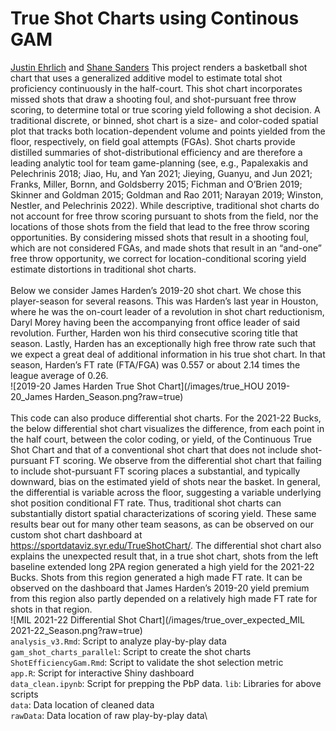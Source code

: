 # True Shot Charts using Continous GAM 
[Justin Ehrlich](https://falk.syr.edu/people/ehrlich-justin/) and [Shane Sanders](https://falk.syr.edu/people/sandersshane/)
This project renders a basketball shot chart that uses a generalized additive model to estimate total shot proficiency continuously in the half-court. This shot chart incorporates missed shots that draw a shooting foul, and shot-pursuant free throw scoring, to determine total or true scoring yield following a shot decision. A traditional discrete, or binned, shot chart is a size- and color-coded spatial plot that tracks both location-dependent volume and points yielded from the floor, respectively, on field goal attempts (FGAs). Shot charts provide distilled summaries of shot-distributional efficiency and are therefore a leading analytic tool for team game-planning (see, e.g., Papalexakis and Pelechrinis 2018; Jiao, Hu, and Yan 2021; Jieying, Guanyu, and Jun 2021; Franks, Miller, Bornn, and Goldsberry 2015; Fichman and O’Brien 2019; Skinner and Goldman 2015; Goldman and Rao 2011; Narayan 2019; Winston, Nestler, and Pelechrinis 2022). While descriptive, traditional shot charts do not account for free throw scoring pursuant to shots from the field, nor the locations of those shots from the field that lead to the free throw scoring opportunities. By considering missed shots that result in a shooting foul, which are not considered FGAs, and made shots that result in an “and-one” free throw opportunity, we correct for location-conditional scoring yield estimate distortions in traditional shot charts.\
\
Below we consider James Harden’s 2019-20 shot chart. We chose this player-season for several reasons. This was Harden’s last year in Houston, where he was the on-court leader of a revolution in shot chart reductionism, Daryl Morey having been the accompanying front office leader of said revolution. Further, Harden won his third consecutive scoring title that season. Lastly, Harden has an exceptionally high free throw rate such that we expect a great deal of additional information in his true shot chart. In that season, Harden’s FT rate (FTA/FGA) was 0.557 or about 2.14 times the league average of 0.26. \
![2019-20 James Harden True Shot Chart](/images/true_HOU 2019-20_James Harden_Season.png?raw=true)\
\
This code can also produce differential shot charts. For the 2021-22 Bucks, the below differential shot chart visualizes the difference, from each point in the half court, between the color coding, or yield, of the Continuous True Shot Chart and that of a conventional shot chart that does not include shot-pursuant FT scoring. We observe from the differential shot chart that failing to include shot-pursuant FT scoring places a substantial, and typically downward, bias on the estimated yield of shots near the basket. In general, the differential is variable across the floor, suggesting a variable underlying shot position conditional FT rate. Thus, traditional shot charts can substantially distort spatial characterizations of scoring yield. These same results bear out for many other team seasons, as can be observed on our custom shot chart dashboard at https://sportdataviz.syr.edu/TrueShotChart/. The differential shot chart also explains the unexpected result that, in a true shot chart, shots from the left baseline extended long 2PA region generated a high yield for the 2021-22 Bucks. Shots from this region generated a high made FT rate. It can be observed on the dashboard that James Harden’s 2019-20 yield premium from this region also partly depended on a relatively high made FT rate for shots in that region.\
![MIL 2021-22 Differential Shot Chart](/images/true_over_expected_MIL 2021-22_Season.png?raw=true)\
`analysis_v3.Rmd`: Script to analyze play-by-play data\
`gam_shot_charts_parallel`: Script to create the shot charts\
`ShotEfficiencyGam.Rmd`: Script to validate the shot selection metric\
`app.R`: Script for interactive Shiny dashboard\
`data_clean.ipynb`: Script for prepping the PbP data.
`lib`: Libraries for above scripts\
`data`: Data location of cleaned data\
`rawData`: Data location of raw play-by-play data\
